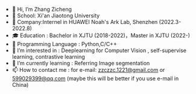 - 👋 Hi, I’m Zhang Zicheng
- 🏫 School: Xi'an Jiaotong University
- 🏢 Company:Internel in HUAWEI Noah's Ark Lab, Shenzhen (2022.3-2022.8)
- 🎓 Education : Bachelor in XJTU (2018-2022)，Master in XJTU (2022-)
- 🔨 Programming Language : Python,C/C++
- 👀 I’m interested in : Deeplearning for Computer Vision , self-supervise learning, contrastive learning
- 🌱 I’m currently learning : Referring Image segmentation
- 📫 How to contact me : for e-mail: zzczzc.1221@gmail.com or 599029399@qq.com (maybe this will be better if you use e-mail in China)

<!---
zichengsaber/zichengsaber is a ✨ special ✨ repository because its `README.md` (this file) appears on your GitHub profile.
You can click the Preview link to take a look at your changes.
--->
